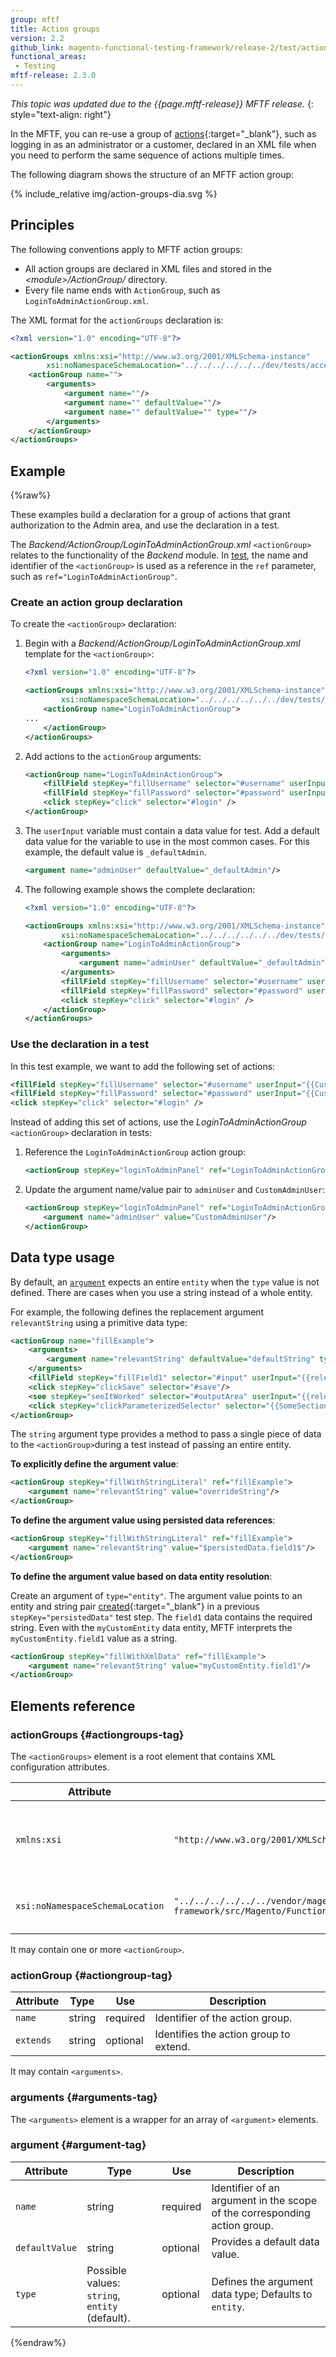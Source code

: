 ```yaml
---
group: mftf
title: Action groups
version: 2.2
github_link: magento-functional-testing-framework/release-2/test/action-groups.md
functional_areas:
 - Testing
mftf-release: 2.3.0
---
```


_This topic was updated due to the {{page.mftf-release}} MFTF release._
{: style="text-align: right"}

In the MFTF, you can re-use a group of [actions](./actions.html){:target="_blank"}, such as logging in as an administrator or a customer, declared in an XML file when you need to perform the same sequence of actions multiple times.

The following diagram shows the structure of an MFTF action group:

{% include_relative img/action-groups-dia.svg %}

## Principles

The following conventions apply to MFTF action groups:

-  All action groups are declared in XML files and stored in the _\<module\>/ActionGroup/_ directory.
-  Every file name ends with `ActionGroup`, such as `LoginToAdminActionGroup.xml`.

The XML format for the `actionGroups` declaration is:

```xml
<?xml version="1.0" encoding="UTF-8"?>

<actionGroups xmlns:xsi="http://www.w3.org/2001/XMLSchema-instance"
        xsi:noNamespaceSchemaLocation="../../../../../../dev/tests/acceptance/vendor/magento/magento2-functional-testing-framework/src/Magento/FunctionalTestingFramework/Test/etc/testSchema.xsd">
    <actionGroup name="">
        <arguments>
            <argument name=""/>
            <argument name="" defaultValue=""/>
            <argument name="" defaultValue="" type=""/>
        </arguments>
    </actionGroup>
</actionGroups>
```

## Example
{%raw%}

These examples build a declaration for a group of actions that grant authorization to the Admin area, and use the declaration in a test.

The _Backend/ActionGroup/LoginToAdminActionGroup.xml_ `<actionGroup>` relates to the functionality of the _Backend_ module. In [test](../test.html), the name and identifier of the `<actionGroup>` is used as a reference in the `ref` parameter, such as `ref="LoginToAdminActionGroup"`.

### Create an action group declaration

To create the `<actionGroup>` declaration:

1.  Begin with a _Backend/ActionGroup/LoginToAdminActionGroup.xml_ template for the `<actionGroup>`:

    ```xml
    <?xml version="1.0" encoding="UTF-8"?>

    <actionGroups xmlns:xsi="http://www.w3.org/2001/XMLSchema-instance"
            xsi:noNamespaceSchemaLocation="../../../../../../dev/tests/acceptance/vendor/magento/magento2-functional-testing-framework/src/Magento/FunctionalTestingFramework/Test/etc/testSchema.xsd">
        <actionGroup name="LoginToAdminActionGroup">
    ...
        </actionGroup>
    </actionGroups>
    ```

1.  Add actions to the `actionGroup` arguments:

    ```xml
    <actionGroup name="LoginToAdminActionGroup">
        <fillField stepKey="fillUsername" selector="#username" userInput="{{adminUser.username}}" />
        <fillField stepKey="fillPassword" selector="#password" userInput="{{adminUser.password}}" />
        <click stepKey="click" selector="#login" />
    </actionGroup>
    ```

1.  The `userInput` variable must contain a data value for test. Add a default data value for the variable to use in the most common cases. For this example, the default value is `_defaultAdmin`.

    ```xml
    <argument name="adminUser" defaultValue="_defaultAdmin"/>
    ```

1.  The following example shows the complete declaration:

    ```xml
    <?xml version="1.0" encoding="UTF-8"?>

    <actionGroups xmlns:xsi="http://www.w3.org/2001/XMLSchema-instance"
            xsi:noNamespaceSchemaLocation="../../../../../../dev/tests/acceptance/vendor/magento/magento2-functional-testing-framework/src/Magento/FunctionalTestingFramework/Test/etc/testSchema.xsd">
        <actionGroup name="LoginToAdminActionGroup">
            <arguments>
                <argument name="adminUser" defaultValue="_defaultAdmin"/>
            </arguments>
            <fillField stepKey="fillUsername" selector="#username" userInput="{{adminUser.username}}" />
            <fillField stepKey="fillPassword" selector="#password" userInput="{{adminUser.password}}" />
            <click stepKey="click" selector="#login" />
        </actionGroup>
    </actionGroups>
    ```

### Use the declaration in a test

In this test example, we want to add the following set of actions:

```xml
<fillField stepKey="fillUsername" selector="#username" userInput="{{CustomAdminUser.username}}" />
<fillField stepKey="fillPassword" selector="#password" userInput="{{CustomAdminUser.password}}" />
<click stepKey="click" selector="#login" />
```

Instead of adding this set of actions, use the _LoginToAdminActionGroup_ `<actionGroup>` declaration in tests:

1.  Reference the `LoginToAdminActionGroup` action group:

    ```xml
    <actionGroup stepKey="loginToAdminPanel" ref="LoginToAdminActionGroup"/>
    ```

1.  Update the argument name/value pair to `adminUser` and `CustomAdminUser`:

    ```xml
    <actionGroup stepKey="loginToAdminPanel" ref="LoginToAdminActionGroup">
        <argument name="adminUser" value="CustomAdminUser"/>
    </actionGroup>
    ```

## Data type usage

By default, an [`argument`](#argument-tag) expects an entire `entity` when the `type` value is not defined. There are cases when you use a string instead of a whole entity.

For example, the following defines the replacement argument `relevantString` using a primitive data type:

```xml
<actionGroup name="fillExample">
    <arguments>
        <argument name="relevantString" defaultValue="defaultString" type="string"/>
    </arguments>
    <fillField stepKey="fillField1" selector="#input" userInput="{{relevantString}}"/>
    <click stepKey="clickSave" selector="#save"/>
    <see stepKey="seeItWorked" selector="#outputArea" userInput="{{relevantString}}"/>
    <click stepKey="clickParameterizedSelector" selector="{{SomeSection.parameterizedElement(relevantString)}}"/>
</actionGroup>
```

The `string` argument type provides a method to pass a single piece of data to the `<actionGroup>`during a test instead of passing an entire entity.

**To explicitly define the argument value**:

```xml
<actionGroup stepKey="fillWithStringLiteral" ref="fillExample">
    <argument name="relevantString" value="overrideString"/>
</actionGroup>
```

**To define the argument value using persisted data references**:

```xml
<actionGroup stepKey="fillWithStringLiteral" ref="fillExample">
    <argument name="relevantString" value="$persistedData.field1$"/>
</actionGroup>
```

**To define the argument value based on data entity resolution**:

Create an argument of `type="entity"`. The argument value points to an entity and string pair [created](../data.html#persisting-a-data-entity-as-a-prerequisite-of-a-test){:target="_blank"}  in a previous `stepKey="persistedData"` test step. The `field1` data contains the required string. Even with the `myCustomEntity` data entity, MFTF interprets the `myCustomEntity.field1` value as a string.

```xml
<actionGroup stepKey="fillWithXmlData" ref="fillExample">
    <argument name="relevantString" value="myCustomEntity.field1"/>
</actionGroup>
```

## Elements reference

### actionGroups {#actiongroups-tag}

The `<actionGroups>` element is a root element that contains XML configuration attributes.

Attribute|Value|Description
---|---|---
`xmlns:xsi`|`"http://www.w3.org/2001/XMLSchema-instance"`|Tells the XML parser to validate this document against a schema.
`xsi:noNamespaceSchemaLocation`|`"../../../../../../vendor/magento/magento2-functional-testing-framework/src/Magento/FunctionalTestingFramework/Test/etc/testSchema.xsd"`|Relative path to the corresponding schema.

It may contain one or more `<actionGroup>`.

### actionGroup {#actiongroup-tag}

Attribute|Type|Use|Description
---|---|---|---
`name`|string|required|Identifier of the action group.
`extends`|string|optional|Identifies the action group to extend.

It may contain `<arguments>`.

### arguments {#arguments-tag}

The `<arguments>` element is a wrapper for an array of `<argument>` elements.

### argument {#argument-tag}

Attribute|Type|Use|Description
---|---|---|---
`name`|string|required|Identifier of an argument in the scope of the corresponding action group.
`defaultValue`|string|optional|Provides a default data value.
`type`|Possible values: `string`, `entity` (default).|optional|Defines the argument data type; Defaults to `entity`.

{%endraw%}

